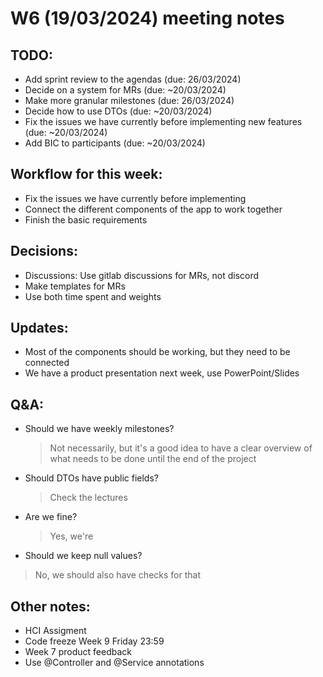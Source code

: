 # W6 (19/03/2024) meeting notes

## TODO:
- Add sprint review to the agendas (due: 26/03/2024)
- Decide on a system for MRs (due: ~20/03/2024)
- Make more granular milestones (due: 26/03/2024)
- Decide how to use DTOs (due: ~20/03/2024)
- Fix the issues we have currently before implementing new features (due: ~20/03/2024)
- Add BIC to participants (due: ~20/03/2024)

## Workflow for this week:
- Fix the issues we have currently before implementing
- Connect the different components of the app to work together
- Finish the basic requirements

## Decisions:
- Discussions: Use gitlab discussions for MRs, not discord
- Make templates for MRs
- Use both time spent and weights

## Updates:
- Most of the components should be working, but they need to be connected
- We have a product presentation next week, use PowerPoint/Slides

## Q&A:
- Should we have weekly milestones?
  > Not necessarily, but it's a good idea to have a clear overview of what needs to be done until the end of the project
- Should DTOs have public fields?
  > Check the lectures
- Are we fine?
  > Yes, we're
- Should we keep null values?
 > No, we should also have checks for that

## Other notes:
- HCI Assigment
- Code freeze Week 9 Friday 23:59
- Week 7 product feedback
- Use @Controller and @Service annotations